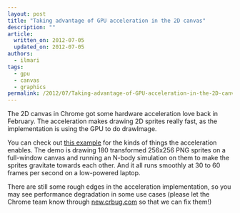 ```yaml
---
layout: post
title: "Taking advantage of GPU acceleration in the 2D canvas"
description: ""
article:
  written_on: 2012-07-05
  updated_on: 2012-07-05
authors:
  - ilmari
tags:
  - gpu
  - canvas
  - graphics
permalink: /2012/07/Taking-advantage-of-GPU-acceleration-in-the-2D-canvas
---
```

The 2D canvas in Chrome got some hardware acceleration love back in February. The acceleration makes drawing 2D sprites really fast, as the implementation is using the GPU to do drawImage.

You can check out [this example](http://fhtr.org/gravityring/sprites.html) for the kinds of things the acceleration enables. The demo is drawing 180 transformed 256x256 PNG sprites on a full-window canvas and running an N-body simulation on them to make the sprites gravitate towards each other. And it all runs smoothly at 30 to 60 frames per second on a low-powered laptop.

There are still some rough edges in the acceleration implementation, so you may see performance degradation in some use cases (please let the Chrome team know through [new.crbug.com](http://new.crbug.com) so that we can fix them!)
